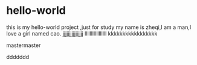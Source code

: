 # hello-world
this is my hello-world project ,just for study
my name is zheqi,I am a man,I love a girl named cao.
jjjjjjjjjjjjjjjj
lllllllllllllllll
kkkkkkkkkkkkkkkkk

mastermaster

ddddddd

